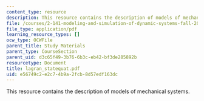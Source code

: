 ```yaml
---
content_type: resource
description: This resource contains the description of models of mechanical systems.
file: /courses/2-141-modeling-and-simulation-of-dynamic-systems-fall-2006/e56749c2e2c74b9a2fcb8d57edf163dc_lagran_statequat.pdf
file_type: application/pdf
learning_resource_types: []
ocw_type: OCWFile
parent_title: Study Materials
parent_type: CourseSection
parent_uid: d3c65f49-3b76-6b3c-eb42-bf3de285892b
resourcetype: Document
title: lagran_statequat.pdf
uid: e56749c2-e2c7-4b9a-2fcb-8d57edf163dc
---
```

This resource contains the description of models of mechanical systems.

